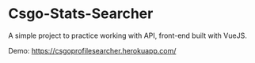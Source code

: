 # Csgo-Stats-Searcher

A simple project to practice working with API, front-end built with VueJS.

Demo: https://csgoprofilesearcher.herokuapp.com/
